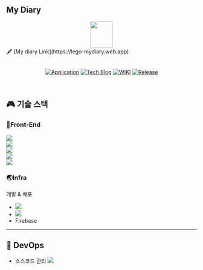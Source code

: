 
 ## My Diary
  <div align="center">
     <img src="https://user-images.githubusercontent.com/95139299/190842505-cd36dbb3-b027-44fd-a867-18e208fef772.png" width="60" height="70" /> 
  </div> 


 <div>
    🖋 [My diary Link](https://lego-mydiary.web.app)
 </div>


<br/>

<div align="center">

[![Application](http://img.shields.io/badge/Application-fc3465?style=flat&logo=github&logoColor=white&link=https://pick-git.com/)](https://pick-git.com/)
[![Tech Blog](http://img.shields.io/badge/-Tech%20Blog-important?style=flat&logo=dev.to&logoColor=white&link=https://2021-pick-git.github.io/)](https://2021-pick-git.github.io/)
[![WIKI](http://img.shields.io/badge/-GitHub%20WiKi-395FC1?style=flat&logo=dev.to&logoColor=white&link=https://github.com/woowacourse-teams/2021-pick-git/wiki)](https://github.com/woowacourse-teams/2021-pick-git/wiki)
[![Release](https://img.shields.io/github/v/release/woowacourse-teams/2021-pick-git?color=skyblue)](https://github.com/woowacourse-teams/2021-pick-git/releases/tag/v1.2.0)

</div>
<br/>

## :video_game: 기술 스택

### 🎨Front-End

 <img src="https://img.shields.io/badge/java-007396?style=flat-square&logo=java&logoColor=white"/><br/>
 <img src="https://img.shields.io/badge/HTML5-E34F26?style=flat-square&logo=html5&logoColor=white"/> <br/>
 <img src="https://img.shields.io/badge/CSS3-1572B6?style=flat-square&logo=css3&logoColor=white"/><br/>
 <img src="https://img.shields.io/badge/React-61DAFB?style=flat-square&logo=React&logoColor=black"/> <br/>
 <img src="https://img.shields.io/badge/styled components-DB7093?style=flat-square&logo=styled-components&logoColor=white"/>




### 🌏Infra

개발 & 배포
      <br/>
      <ul>
        <li><img src="https://img.shields.io/badge/Git-F05032?style=flat-square&logo=git&logoColor=white"/></li>
       <li><img src="https://img.shields.io/badge/Firebase-FFCA28?style=flat-square&logo=firebase&logoColor=black"/></li>
       <li>Firebase</li>
      </ul>



-------------------------------------------------


## 💛 DevOps
 * 소스코드 관리 <img src="https://img.shields.io/badge/Github-3766AB?style=flat"/> 

